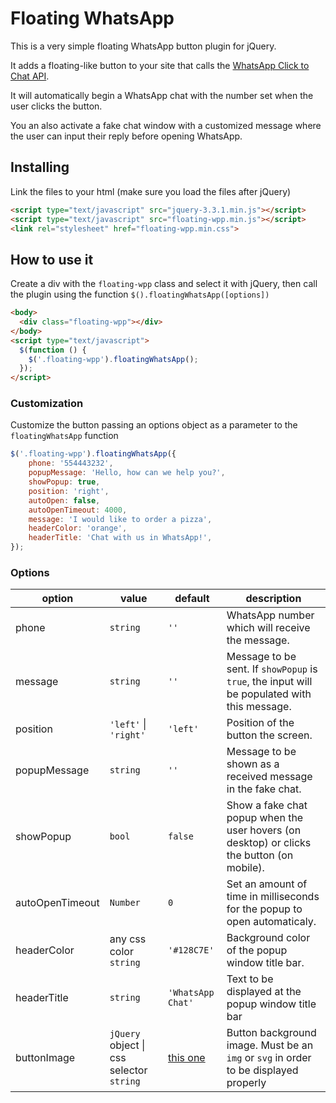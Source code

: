 # Floating WhatsApp

This is a very simple floating WhatsApp button plugin for jQuery.

It adds a floating-like button to your site that calls the [WhatsApp Click to Chat API](https://faq.whatsapp.com/en/26000030/).

It will automatically begin a WhatsApp chat with the number set when the user clicks the button.

You an also activate a fake chat window with a customized message where the user can input their reply before opening WhatsApp.

## Installing

Link the files to your html (make sure you load the files after jQuery)

```html
<script type="text/javascript" src="jquery-3.3.1.min.js"></script>
<script type="text/javascript" src="floating-wpp.min.js"></script>
<link rel="stylesheet" href="floating-wpp.min.css">
```

## How to use it

Create a div with the `floating-wpp` class and select it with jQuery, then call the plugin using the function `$().floatingWhatsApp([options])`

```html
<body>
  <div class="floating-wpp"></div>
</body>
<script type="text/javascript">
  $(function () {
    $('.floating-wpp').floatingWhatsApp();
  });
</script>
```

### Customization

Customize the button passing an options object as a parameter to the `floatingWhatsApp` function

```js
$('.floating-wpp').floatingWhatsApp({
    phone: '554443232',
    popupMessage: 'Hello, how can we help you?',
    showPopup: true,
    position: 'right',
    autoOpen: false,
    autoOpenTimeout: 4000,
    message: 'I would like to order a pizza',
    headerColor: 'orange',
    headerTitle: 'Chat with us in WhatsApp!',
});
```

### Options

| option              | value                                         | default                  | description |
|---------------------|-----------------------------------------------|--------------------------|-------------|
| phone               | `string`                                      | `''`                     | WhatsApp number which will receive the message.
| message             | `string`                                      | `''`                     | Message to be sent. If `showPopup` is `true`, the input will be populated with this message.
| position            | `'left'` &#124; `'right'`                     | `'left'`                 | Position of the button the screen.
| popupMessage        | `string`                                      | `''`                     | Message to be shown as a received message in the fake chat.
| showPopup           | `bool`                                        | `false`                  | Show a fake chat popup when the user hovers (on desktop) or clicks the button (on mobile).
| autoOpenTimeout     | `Number`                                      | `0`                      | Set an amount of time in milliseconds for the popup to open automaticaly.
| headerColor         | any css color `string`                        | `'#128C7E'`              | Background color of the popup window title bar.
| headerTitle         | `string`                                      | `'WhatsApp Chat'`        | Text to be displayed at the popup window title bar
| buttonImage         | `jQuery` object &#124; css selector `string`  | [this one](whatsapp.svg) | Button background image. Must be an `img` or `svg` in order to be displayed properly

